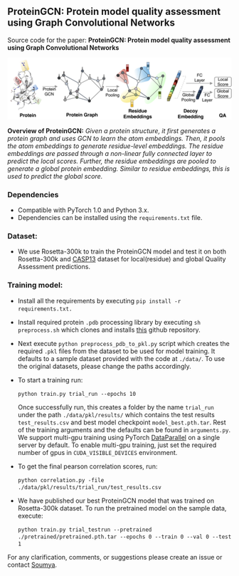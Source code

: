 ## ProteinGCN: Protein model quality assessment using Graph Convolutional Networks
 

Source code for the paper: **ProteinGCN: Protein model quality assessment using Graph Convolutional Networks**

![](./overview.png)

**Overview of ProteinGCN:** *Given a protein structure, it first generates a protein graph and uses GCN to learn the atom embeddings. Then, it pools the atom embeddings to generate residue-level embeddings. The residue embeddings are passed through a non-linear fully connected layer to predict the local scores. Further, the residue embeddings are pooled to generate a global protein embedding. Similar to residue embeddings, this is used to predict the global score.*

### Dependencies

- Compatible with PyTorch 1.0 and Python 3.x.
- Dependencies can be installed using the `requirements.txt` file.

### Dataset:

- We use Rosetta-300k to train the ProteinGCN model and test it on both Rosetta-300k and [CASP13](http://predictioncenter.org/download_area/CASP13/server_predictions/) dataset for local(residue) and global Quality Assessment predictions.

### Training model:

- Install all the requirements by executing `pip install -r requirements.txt.`

- Install required protein `.pdb` processing library by executing `sh preprocess.sh` which clones and installs [this](https://github.com/gjoni/mylddt) github repository.

- Next execute `python preprocess_pdb_to_pkl.py` script which creates the required `.pkl` files from the dataset to be used for model training. It defaults to a sample dataset provided with the code at `./data/`. To use the original datasets, please change the paths accordingly.

- To start a training run:
  ```shell
  python train.py trial_run --epochs 10
  ```
  Once successfully run, this creates a folder by the name `trial_run` under the path `./data/pkl/results/` which contains the test results `test_results.csv` and best model checkpoint `model_best.pth.tar`. Rest of the training arguments and the defaults can be found in `arguments.py`. We support multi-gpu training using PyTorch [DataParallel](https://pytorch.org/docs/master/nn.html#dataparallel-layers-multi-gpu-distributed) on a single server by default. To enable multi-gpu training, just set the required number of gpus in `CUDA_VISIBLE_DEVICES` environment.

- To get the final pearson correlation scores, run:
  ```shell
  python correlation.py -file ./data/pkl/results/trial_run/test_results.csv
  ``` 

- We have published our best ProteinGCN model that was trained on Rosetta-300k dataset. To run the pretrained model on the sample data, execute:
  ```shell
  python train.py trial_testrun --pretrained ./pretrained/pretrained.pth.tar --epochs 0 --train 0 --val 0 --test 1
  ```

For any clarification, comments, or suggestions please create an issue or contact [Soumya](https://soumyasanyal.github.io/).

